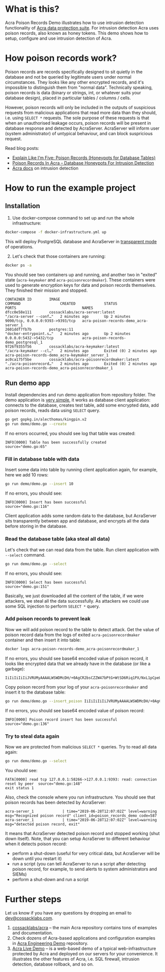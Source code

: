 # What is this?

Acra Poison Records Demo illustrates how to use intrusion detection functionality of [Acra data protection suite](https://github.com/cossacklabs/acra). For intrusion detection Acra uses poison records, also known as honey tokens. This demo shows how to setup, configure and use intrusion detection of Acra.

# How poison records work?

Poison records are records specifically designed to sit quietly in the database and not be queried by legitimate users under normal circumstances. They looks like any other encrypted records, and it's impossible to distinguish them from "normal data". Technically speaking, poison records is data (binary or strings, int, or whatever suits your database design), placed in particular tables / columns / cells.

However, poison records will only be included in the outputs of suspicious requests from malicious applications that read more data than they should, i.e. using `SELECT *` requests. The sole purpose of these requests is that when an unauthorised leakage occurs, poison records will be present in database response and detected by AcraServer. AcraServer will inform user (system administrator) of untypical behaviour, and can block suspricious request.


Read blog posts:

- [Explain Like I’m Five: Poison Records (Honeypots for Database Tables)](https://hackernoon.com/poison-records-acra-eli5-d78250ef94f)
- [Poison Records In Acra – Database Honeypots For Intrusion Detection](https://www.cossacklabs.com/blog/acra-poison-records.html)
- [Acra docs](https://docs.cossacklabs.com/pages/intrusion-detection/) on intrusion detection 


# How to run the example project

## Installation

1. Use docker-compose command to set up and run the whole infrastructure:

```bash
docker-compose -f docker-infrastructure.yml up
```

This will deploy PostgreSQL database and AcraServer in [transparent mode](https://github.com/cossacklabs/acra#integrating-server-side-encryption-using-acraserver-in-transparent-proxy-mode) of operations.

2. Let's check that those containers are running:

```bash
docker ps -a
```

You should see two containers up and running, and another two in "exited" state (`acra-keymaker` and `acra-poisonrecordmaker`). These containers were used to generate encryption keys for data and poison records themselves. They finished their mission and stopped.

```
CONTAINER ID        IMAGE                                       COMMAND                  CREATED             STATUS                     PORTS                              NAMES
dfcc0e58e111        cossacklabs/acra-server:latest              "/acra-server --conf…"   2 minutes ago       Up 2 minutes               9090/tcp, 0.0.0.0:9393->9393/tcp   acra-poison-records-demo_acra-server_1
2601ddf7fb7b        postgres:11                                 "docker-entrypoint.s…"   2 minutes ago       Up 2 minutes               0.0.0.0:5432->5432/tcp             acra-poison-records-demo_postgresql_1
9726f9355f56        cossacklabs/acra-keymaker:latest            "/acra-keymaker --cl…"   2 minutes ago       Exited (0) 2 minutes ago                                      acra-poison-records-demo_acra-keymaker_server_1
ac0ca175f5be        cossacklabs/acra-poisonrecordmaker:latest   "./acra-poisonrecord…"   2 minutes ago       Exited (0) 2 minutes ago                                      acra-poison-records-demo_acra-poisonrecordmaker_1

```

## Run demo app

Install dependencies and run demo application from repository folder. The demo application is [very simple](https://github.com/cossacklabs/acra-poison-records-demo/blob/master/demo/demo.go), it works as database client application: connects to the database, creates test table, add some encrypted data, add poison records, reads data using `SELECT` query.

```bash
go get gopkg.in/alecthomas/kingpin.v2
go run demo/demo.go --create
```

If no errors occurred, you should see log that table was created:

```
INFO[0000] Table has been successfully created           source="demo.go:65"
```

### Fill in database table with data

Insert some data into table by running client application again, for example, here we add 10 rows:

```bash
go run demo/demo.go --insert 10
```

If no errors, you should see:

```
INFO[0000] Insert has been successful                    source="demo.go:116"
```

Client application adds some random data to the database, but AcraServer sits transparently between app and database, and encrypts all the data before storing in the database.

### Read the database table (aka steal all data)

Let's check that we can read data from the table. Run client application with `--select` command.

```bash
go run demo/demo.go --select
```

If no errors, you should see:

```
INFO[0000] Select has been successful                    source="demo.go:151"
```

Basically, we just downloaded all the content of the table, if we were attackers, we steal all the data successfully. As attackers we could use some SQL injection to perform `SELECT *` query.

### Add poison records to prevent leak

Now we will add poison record to the table to detect attack. Get the value of poison record data from the logs of exited `acra-poisonrecordmaker` container and then insert it into table:

```bash
docker logs acra-poison-records-demo_acra-poisonrecordmaker_1
```

If no errors, you should see base64 encoded value of poison record, it looks like encrypted data that we already have in the database (or like a garbage):

```
IiIiIiIiIiJVRUMyAAAALWSWDMcDH/+0AgCR2bsCZZW47bPtG+WtSD6Riq1PX/NxL1pCpeUgJwQmVAAAAAABAUAMAAAAEAAAACAAAABQeXSzlAcOIYtObhgHLTzGdCKFoEcoBJdtSjmxRtbTZplrFMQMTz15Ieww2FRBbSFN8sH0+pRmtjVxTEWEAAAAAAAAAAABAUAMAAAAEAAAAFgAAAB8UwNKO/MhI0ECetlJfELaqao/L1/WpvrEpGkol2h4MJIl4Mjo2CfEoAICOcJcbfeHPcKCCTtnUFgRhA4b0998U0j5bqBmmFvANHK0mPJMS37xWeLErxUtH/LgJ6ZdDYGg2/TkfS1+cxR/MLuJ93Nkrlf9VQ==
```

Copy poison record from your log of your `acra-poisonrecordmaker` and insert it to the database table:

```bash
go run demo/demo.go --insert_poison IiIiIiIiIiJVRUMyAAAALWSWDMcDH/+0AgCR2bsCZZW47bPtG+WtSD6Riq1PX/NxL1pCpeUgJwQmVAAAAAABAUAMAAAAEAAAACAAAABQeXSzlAcOIYtObhgHLTzGdCKFoEcoBJdtSjmxRtbTZplrFMQMTz15Ieww2FRBbSFN8sH0+pRmtjVxTEWEAAAAAAAAAAABAUAMAAAAEAAAAFgAAAB8UwNKO/MhI0ECetlJfELaqao/L1/WpvrEpGkol2h4MJIl4Mjo2CfEoAICOcJcbfeHPcKCCTtnUFgRhA4b0998U0j5bqBmmFvANHK0mPJMS37xWeLErxUtH/LgJ6ZdDYGg2/TkfS1+cxR/MLuJ93Nkrlf9VQ==
```

If no errors, you should see base64 encoded value of poison record:

```
INFO[0000] Poison record insert has been successful      source="demo.go:136"
```

### Try to steal data again

Now we are protected from malicious `SELECT *` queries. Try to read all data again:

```bash
go run demo/demo.go --select
```

You should see:

```
FATA[0000] read tcp 127.0.0.1:58266->127.0.0.1:9393: read: connection reset by peer  source="demo.go:148"
exit status 1
```

Also, check the console where you run infrastructure. You should see that poison records has been detected by AcraServer:

```
acra-server_1             | time="2019-06-28T12:07:02Z" level=warning msg="Recognized poison record" client_id=poison_records_demo code=587
acra-server_1             | time="2019-06-28T12:07:02Z" level=warning msg="detected poison record, exit"
```

It means that AcraServer detected poison record and stopped working (shut down itself). Note, that you can setup AcraServer to different behaviour when it detects poison record:

- perform a shut-down (useful for very critical data, but AcraServer will be down until you restart it)
- run a script (you can tell AcraServer to run a script after detecting poison record, for example, to send alerts to system administrators and SIEMs)
- perform a shut-down and run a script

# Further steps

Let us know if you have any questions by dropping an email to [dev@cossacklabs.com](mailto:dev@cossacklabs.com).

1. [cossacklabs/acra](https://github.com/cossacklabs/acra) – the main Acra repository contains tons of examples and documentation.
2. Check dozens of Acra-based applications and configuration examples in [Acra Engineering Demo](https://github.com/cossacklabs/acra-engineering-demo/) repository.
3. [Acra Live Demo](https://www.cossacklabs.com/acra/#acralivedemo) – is a web-based demo of a typical web-infrastructure protected by Acra and deployed on our servers for your convenience. It illustrates the other features of Acra, i.e. SQL firewall, intrusion detection, database rollback, and so on.

